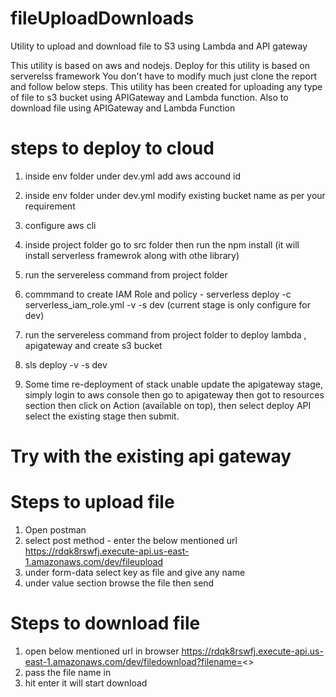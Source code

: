 # fileUploadDownloads
 Utility to upload and download file to S3 using Lambda and API gateway

This utility is based on aws and nodejs.
Deploy for this utility is based on serverelss framework
You don't have to modify much just clone the report and follow below steps.
This utility has been created for uploading any type of file to s3 bucket using APIGateway and Lambda function.
Also to download file using APIGateway and Lambda Function

 # steps to deploy to cloud

 1. inside env folder under dev.yml add aws accound id
 2. inside env folder under dev.yml modify existing bucket name as per your requirement
 3. configure aws cli
 4. inside project folder go to src folder then run the npm install (it will install serverless framewrok along with othe library)
 5. run the servereless command from project folder
 6. commmand to create IAM Role and policy - serverless deploy -c serverless_iam_role.yml -v -s dev  (current stage is only configure for dev)
 7. run the servereless command from project folder to deploy lambda , apigateway and create s3 bucket
 8. sls deploy -v -s dev

 9. Some time re-deployment of stack unable update the apigateway stage, simply login to aws console then go to apigateway then got to resources section then click on Action (available on top), then select deploy API
 select the existing stage then submit.


# Try with the existing api gateway
# Steps to upload file 
1. Open postman
2. select post method - enter the below mentioned url
    https://rdqk8rswfj.execute-api.us-east-1.amazonaws.com/dev/fileupload
3. under form-data select key as file and give any name
4. under value section browse the file then send

# Steps to download file 
1. open below mentioned url in browser
    https://rdqk8rswfj.execute-api.us-east-1.amazonaws.com/dev/filedownload?filename=<<Filename which is present in s3>>
2. pass the file name in <file name>
3. hit enter it will start download

 
  

